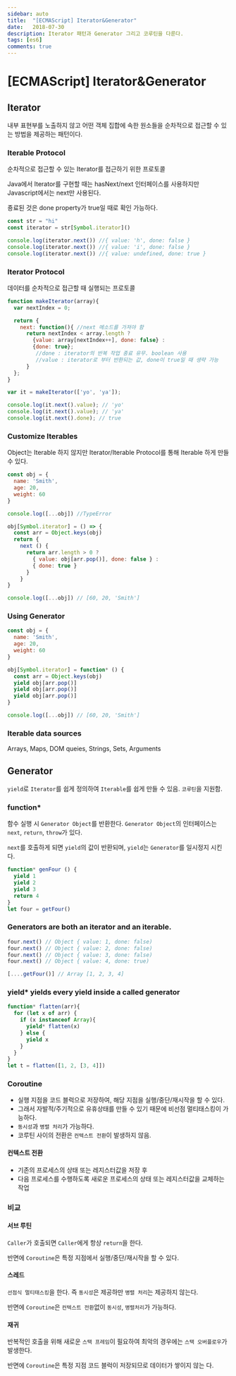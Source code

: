 ```yaml
---
sidebar: auto
title:  "[ECMAScript] Iterator&Generator"
date:   2018-07-30
description: Iterator 패턴과 Generator 그리고 코루틴을 다룬다.
tags: [es6]
comments: true
---
```

# [ECMAScript] Iterator&Generator
## Iterator
내부 표현부를 노출하지 않고 어떤 객체 집합에 속한 원소들을 순차적으로 접근할 수 있는 방법을 제공하는 패턴이다.

### Iterable Protocol
순차적으로 접근할 수 있는 Iterator를 접근하기 위한 프로토콜

Java에서 Iterator를 구현할 때는 hasNext/next 인터페이스를 사용하지만 Javascript에서는 next만 사용된다.

죵료된 것은 done property가 true일 때로 확인 가능하다.
```javascript
const str = "hi"
const iterator = str[Symbol.iterator]()

console.log(iterator.next()) //{ value: 'h', done: false }
console.log(iterator.next()) //{ value: 'i', done: false }
console.log(iterator.next()) //{ value: undefined, done: true }
```

### Iterator Protocol
데이터를 순차적으로 접근할 때 실행되는 프로토콜

```javascript
function makeIterator(array){
  var nextIndex = 0;

  return {
    next: function(){ //next 메소드를 가져야 함
      return nextIndex < array.length ?
        {value: array[nextIndex++], done: false} :
        {done: true};
         //done : iterator의 반복 작업 종료 유무. boolean 사용
         //value : iterator로 부터 반환되는 값, done이 true일 때 생략 가능
      }
  };
}

var it = makeIterator(['yo', 'ya']);

console.log(it.next().value); // 'yo'
console.log(it.next().value); // 'ya'
console.log(it.next().done); // true
```

### Customize Iterables
Object는 Iterable 하지 않지만 Iterator/Iterable Protocol를 통해 Iterable 하게 만들 수 있다.
```javascript
const obj = {
  name: 'Smith',
  age: 20,
  weight: 60
}

console.log([...obj]) //TypeError

obj[Symbol.iterator] = () => {
  const arr = Object.keys(obj)
  return {
    next () {
      return arr.length > 0 ?
        { value: obj[arr.pop()], done: false } :
        { done: true }
      }
    }
}

console.log([...obj]) // [60, 20, 'Smith']
```
### Using Generator
```javascript
const obj = {
  name: 'Smith',
  age: 20,
  weight: 60
}

obj[Symbol.iterator] = function* () {
  const arr = Object.keys(obj)
  yield obj[arr.pop()]
  yield obj[arr.pop()]
  yield obj[arr.pop()]
}

console.log([...obj]) // [60, 20, 'Smith']
```
### Iterable data sources
Arrays, Maps, DOM queies, Strings, Sets, Arguments

## Generator
`yield`로 `Iterator`를 쉽게 정의하여 `Iterable`를 쉽게 만들 수 있음. `코루틴`을 지원함.

### function*
함수 실행 시 `Generator Object`를 반환한다. `Generator Object`의 인터페이스는 `next`, `return`, `throw`가 있다.

`next`를 호출하게 되면 `yield`의 값이 반환되며, `yield`는 `Generator`를 일시정지 시킨다.
```javascript
function* genFour () {
  yield 1
  yield 2
  yield 3
  return 4
}
let four = getFour()
```
### Generators are both an iterator and an iterable.
```javascript
four.next() // Object { value: 1, done: false)
four.next() // Object { value: 2, done: false)
four.next() // Object { value: 3, done: false)
four.next() // Object { value: 4, done: true)

[....getFour()] // Array [1, 2, 3, 4]
```
### yield* yields every yield inside a called generator
```javascript
function* flatten(arr){
  for (let x of arr) {
    if (x instanceof Array){
      yield* flatten(x)
    } else {
      yield x
    }
  }
}
let t = flatten([1, 2, [3, 4]])
```
### Coroutine
- 실행 지점을 코드 블럭으로 저장하여, 해당 지점을 실행/중단/재시작을 할 수 있다.
- 그래서 자발적/주기적으로 유휴상태를 만들 수 있기 때문에 비선점 멀티태스킹이 가능하다.
- `동시성`과 `병렬 처리`가 가능하다.
- 코루틴 사이의 전환은 `컨텍스트 전환`이 발생하지 않음.

#### 컨텍스트 전환
- 기존의 프로세스의 상태 또는 레지스터값을 저장 후
- 다음 프로세스를 수행하도록 새로운 프로세스의 상태 또는 레지스터값을 교체하는 작업

### 비교
#### 서브 루틴
`Caller`가 호출되면 `Caller`에게 항상 `return`을 한다.

반면에 `Coroutine`은 특정 지점에서 실행/중단/재시작을 할 수 있다.

#### 스레드
`선점식 멀티태스킹`을 한다. 즉 `동시성`은 제공하만 `병렬 처리`는 제공하지 않는다.

반면에 `Coroutine`은 `컨텍스트 전환`없이 `동시성`, `병렬처리`가 가능하다.

#### 재귀
반복적인 호출을 위해 새로운 `스택 프레임`이 필요하여 최악의 경우에는 `스택 오버플로우`가 발생한다.

반면에 `Coroutine`은 특정 지점 코드 블럭이 저장되므로 데이터가 쌓이지 않는 다.
